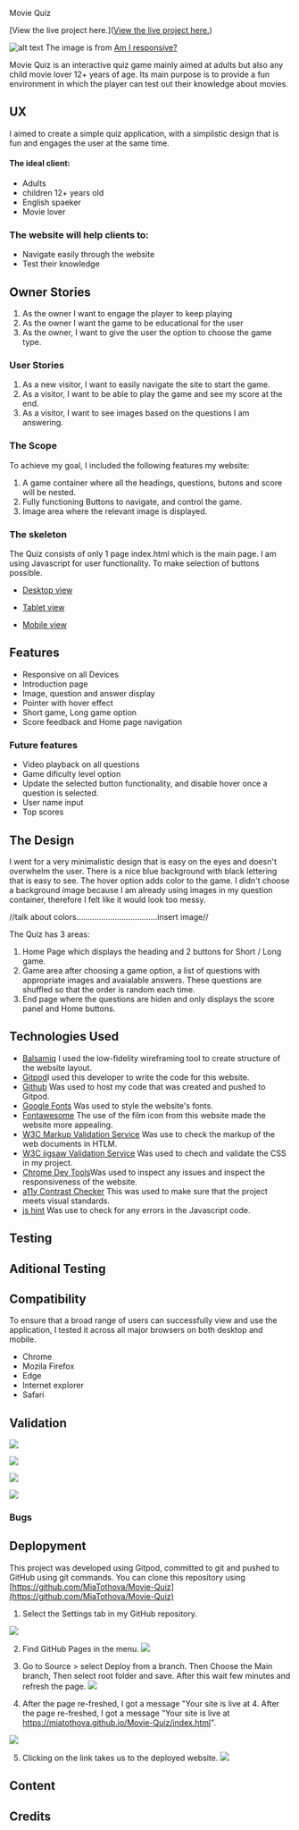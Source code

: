  Movie Quiz

[View the live project here.]([View the live project here.](https://miatothova.github.io/Movie-Quiz/index.html))

![alt text](https://github.com/MiaTothova/Movie-Quiz/blob/main/readme-images/am-i-esponsive.png)
The image is from [Am I responsive?](http://ami.responsivedesign.is/)


Movie Quiz is an interactive quiz game mainly aimed at adults but also any child movie lover 12+ years of age. Its main purpose is to provide a fun environment in which the player can test out their knowledge about movies.


## UX
I aimed to create a simple quiz application, with a simplistic design that is fun and engages the user at the same time.


#### The ideal client:
* Adults
* children 12+ years old
* English spaeker
* Movie lover


### The website will help clients to:
* Navigate easily through the website
* Test their knowledge

## Owner Stories
1. As the owner I want to engage the player to keep playing
2. As the owner I want the game to be educational for the user
3. As the owner, I want to give the user the option to choose the game type.

### User Stories
1. As a new visitor, I want to easily navigate the site to start the game.
2. As a visitor, I want to be able to play the game and see my score at the end.
3. As a visitor, I want to see images based on the questions I am answering.


### The Scope
To achieve my goal, I included the following features my website:

1. A game container where all the headings, questions, butons and score will be nested.
2. Fully functioning Buttons to navigate, and control the game.
3. Image area where the relevant image is displayed.


### The skeleton
The Quiz consists of only 1 page index.html which is the main page. I am using Javascript for user functionality. To make selection of buttons possible.

* [Desktop view](https://github.com/MiaTothova/Movie-Quiz/blob/main/readme-images/desktop.png)

* [Tablet view](https://github.com/MiaTothova/Movie-Quiz/blob/main/readme-images/tablet.png)

* [Mobile view](https://github.com/MiaTothova/Movie-Quiz/blob/main/readme-images/mobile.png)

## Features 
* Responsive on all Devices
* Introduction page
* Image, question and answer display
* Pointer with hover effect
* Short game, Long game option
* Score feedback and Home page navigation

### Future features
* Video playback on all questions
* Game dificulty level option
* Update the selected button functionality, and disable hover once a question is selected.
* User name input
* Top scores 

## The Design
I went for a very minimalistic design that is easy on the eyes and doesn't overwhelm the user. There is a nice blue background with black lettering that is easy to see. The hover option adds color to the game.  I didn't choose a background image because I am already using images in my question container, therefore I felt like it would look too messy. 

//talk about colors....................................insert image//

The Quiz has 3 areas:
1. Home Page which displays the heading and 2 buttons for Short / Long game.
2. Game area after choosing a game option, a list of questions with appropriate images and avaialable answers. These questions are shuffled  so that the order is random each time.
3. End page where the questions are hiden and only displays the score panel and Home buttons.




## Technologies Used

* [Balsamiq](https://balsamiq.com/) I used the low-fidelity wireframing tool to create structure of the website layout.
* [Gitpod](https://gitpod.io/workspaces)I used this developer to write the code for this website.
* [Github](https://github.com/) Was used to host my code that was created and pushed to Gitpod.
* [Google Fonts](https://fonts.google.com/) Was used to style the website's fonts.
* [Fontawesome](https://fontawesome.com/v5.15/icons?d=gallery&p=2) The use of the film icon from this website made the website more appealing.
* [W3C Markup Validation Service](https://validator.w3.org/#validate_by_input) Was use to check the markup of the web documents in HTLM.
* [W3C jigsaw Validation Service](https://jigsaw.w3.org/css-validator/validator) Was used to chech and validate the CSS in my project.
* [Chrome Dev Tools](https://developer.chrome.com/docs/devtools/)Was used to inspect any issues and inspect the responsiveness of the website.
* [a11y Contrast Checker](https://color.a11y.com/) This was used to make sure that the project meets visual standards.
* [js hint](https://jshint.com/) Was use to check for any errors in the Javascript code.




## Testing

## Aditional Testing

## Compatibility
To ensure that a broad range of users can successfully view and use the application, I tested it across all major browsers on both desktop and mobile.
* Chrome
* Mozila Firefox
* Edge
* Internet explorer
* Safari

## Validation

![](https://github.com/MiaTothova/Movie-Quiz/blob/main/readme-images/lighthouse.png)

![](https://github.com/MiaTothova/Movie-Quiz/blob/main/readme-images/html.png)

![](https://github.com/MiaTothova/Movie-Quiz/blob/main/readme-images/css.png)

![](https://github.com/MiaTothova/Movie-Quiz/blob/main/readme-images/contrast.png)


### Bugs

## Deplopyment

This project was developed using Gitpod, committed to git and pushed to GitHub using git commands. You can clone this repository using [https://github.com/MiaTothova/Movie-Quiz](https://github.com/MiaTothova/Movie-Quiz)

1. Select the Settings tab in my GitHub repository. 

![](https://github.com/MiaTothova/Movie-Quiz/blob/main/readme-images/step1.png)

2. Find GitHub Pages in the menu.
![](https://github.com/MiaTothova/Movie-Quiz/blob/main/readme-images/step2.png) 

3. Go to Source > select Deploy from a branch. Then Choose the Main branch, Then select root folder and save. After this wait few minutes and refresh the page.
![](https://github.com/MiaTothova/Movie-Quiz/blob/main/readme-images/step3.png)

4. After the page re-freshed, I got a message "Your site is live at 4. After the page re-freshed, I got a message "Your site is live at https://miatothova.github.io/Movie-Quiz/index.html".

![](https://github.com/MiaTothova/Movie-Quiz/blob/main/readme-images/step4.png)

5. Clicking on the link takes us to the deployed website.
![](https://github.com/MiaTothova/Movie-Quiz/blob/main/readme-images/step5.png)

## Content

## Credits





